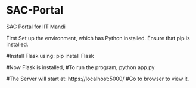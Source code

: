 # SAC-Portal
SAC Portal for IIT Mandi


First Set up the environment, which has Python installed.
Ensure that pip is installed.

#Install Flask using:
pip install Flask

#Now Flask is installed,
#To run the program,
python app.py

#The Server will start at: https://localhost:5000/
#Go to browser to view it.
